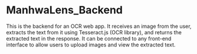 # ManhwaLens_Backend
This is the backend for an OCR web app. It receives an image from the user, extracts the text from it using Tesseract.js (OCR library), and returns the extracted text in the response. It can be connected to any front-end interface to allow users to upload images and view the extracted text.
